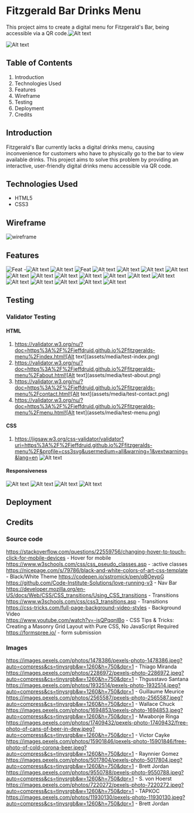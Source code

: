# Fitzgerald Bar Drinks Menu

This project aims to create a digital menu for Fitzgerald's Bar, being accessible via a QR code.![Alt text](assets/media/main-hero.PNG)

![Alt text](assets/media/qr-code.png)

## Table of Contents

1. Introduction
1. Technologies Used
1. Features
1. Wireframe
1. Testing
1. Deployment
1. Credits

## Introduction

Fitzgerald's Bar currently lacks a digital drinks menu, causing inconvenience for customers who have to physically go to the bar to view available drinks. This project aims to solve this problem by providing an interactive, user-friendly digital drinks menu accessible via QR code.

## Technologies Used

- HTML5
- CSS3

## Wireframe
![wireframe](assets/media/Wireframe%20P1.png)

## Features
![Feat -](assets/media/feat-about-active.png)![Alt text](assets/media/feat-menu-page.png)
![Alt text](assets/media/feat-contact-page.png)
![Feat](assets/media/feat-about-page.PNG)
![Alt text](assets/media/feat-about-active.png)
![Alt text](assets/media/feat-about-page.PNG)
![Alt text](assets/media/feat-contact-active.PNG)
![Alt text](assets/media/feat-footer.PNG) 
![Alt text](assets/media/feat-form-email-required.PNG) 
![Alt text](assets/media/feat-form-message-required.PNG) 
![Alt text](assets/media/feat-form-name-required.PNG) 
![Alt text](assets/media/feat-form.PNG) 
![Alt text](assets/media/feat-gallery.PNG) 
![Alt text](assets/media/feat-google-maps.PNG) 
![Alt text](assets/media/feat-menu-active.png) 
![Alt text](assets/media/feat-menu-hero.PNG) 
![Alt text](assets/media/feat-nav-toggle.PNG) 
![Alt text](assets/media/feat-navbar-mobile.PNG) 
![Alt text](assets/media/feat-navbar.PNG) 
![Alt text](assets/media/feat-overlay.PNG)

## Testing
### Validator Testing
#### HTML
1. https://validator.w3.org/nu/?doc=https%3A%2F%2Fjeffdruid.github.io%2Ffitzgeralds-menu%2Findex.html![Alt text](assets/media/test-index.png)
2. https://validator.w3.org/nu/?doc=https%3A%2F%2Fjeffdruid.github.io%2Ffitzgeralds-menu%2Fabout.html![Alt text](assets/media/test-about.png)
3. https://validator.w3.org/nu/?doc=https%3A%2F%2Fjeffdruid.github.io%2Ffitzgeralds-menu%2Fcontact.html![Alt text](assets/media/test-contact.png)
4. https://validator.w3.org/nu/?doc=https%3A%2F%2Fjeffdruid.github.io%2Ffitzgeralds-menu%2Fmenu.html![Alt text](assets/media/test-menu.png)

#### CSS
1. https://jigsaw.w3.org/css-validator/validator?uri=https%3A%2F%2Fjeffdruid.github.io%2Ffitzgeralds-menu%2F&profile=css3svg&usermedium=all&warning=1&vextwarning=&lang=en
![Alt text](assets/media/test-css.png)

#### Responsiveness
![Alt text](assets/media/resp-about.PNG) ![Alt text](assets/media/resp-contact.PNG) ![Alt text](assets/media/resp-menu-page.PNG) ![Alt text](assets/media/resp-menu.PNG)
## Deployment

## Credits
### Source code 
https://stackoverflow.com/questions/22559756/changing-hover-to-touch-click-for-mobile-devices - Hover for mobile
https://www.w3schools.com/css/css_pseudo_classes.asp - :active classes
https://nicepage.com/s/79786/black-and-white-colors-of-art-css-template - Black/White Theme
https://codepen.io/sstromick/pen/qBOeypG
https://github.com/Code-Institute-Solutions/love-running-v3 - Nav Bar
https://developer.mozilla.org/en-US/docs/Web/CSS/CSS_transitions/Using_CSS_transitions - Transitions
https://www.w3schools.com/css/css3_transitions.asp - Transitions  
https://css-tricks.com/full-page-background-video-styles - Background Video  
https://www.youtube.com/watch?v=-isQPqqnIBo - CSS Tips & Tricks: Creating a Masonry Grid Layout with Pure CSS, No JavaScript Required
https://formspree.io/ - form submission

### Images
https://images.pexels.com/photos/1478386/pexels-photo-1478386.jpeg?auto=compress&cs=tinysrgb&w=1260&h=750&dpr=1 - Thiago Miranda
https://images.pexels.com/photos/2286972/pexels-photo-2286972.jpeg?auto=compress&cs=tinysrgb&w=1260&h=750&dpr=1 - 
Thgusstavo Santana
https://images.pexels.com/photos/1932514/pexels-photo-1932514.jpeg?auto=compress&cs=tinysrgb&w=1260&h=750&dpr=1 - Guillaume Meurice
https://images.pexels.com/photos/2565587/pexels-photo-2565587.jpeg?auto=compress&cs=tinysrgb&w=1260&h=750&dpr=1 - Wallace Chuck
https://images.pexels.com/photos/1694853/pexels-photo-1694853.jpeg?auto=compress&cs=tinysrgb&w=1260&h=750&dpr=1 - 
Mwabonje Ringa
https://images.pexels.com/photos/17409432/pexels-photo-17409432/free-photo-of-cans-of-beer-in-dew.jpeg?auto=compress&cs=tinysrgb&w=1260&h=750&dpr=1 - Victor Cayke
https://images.pexels.com/photos/15901846/pexels-photo-15901846/free-photo-of-cold-corona-beer.jpeg?auto=compress&cs=tinysrgb&w=1260&h=750&dpr=1 - Raynnier Gomez
https://images.pexels.com/photos/5017804/pexels-photo-5017804.jpeg?auto=compress&cs=tinysrgb&w=1260&h=750&dpr=1 - Brett Jordan
https://images.pexels.com/photos/9550788/pexels-photo-9550788.jpeg?auto=compress&cs=tinysrgb&w=1260&h=750&dpr=1 - 
S. von Hoerst
https://images.pexels.com/photos/7220272/pexels-photo-7220272.jpeg?auto=compress&cs=tinysrgb&w=1260&h=750&dpr=1 - ТАРКОС
https://images.pexels.com/photos/11930130/pexels-photo-11930130.jpeg?auto=compress&cs=tinysrgb&w=1260&h=750&dpr=1 - Brett Jordan
